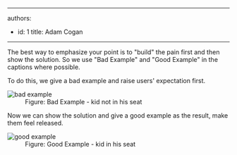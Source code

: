 

---
authors:
  - id: 1
    title: Adam Cogan
---




<span class='intro'> <p>The best way to emphasize your point is to &quot;build&quot; the pain first and then show the solution. So we use &quot;Bad Example&quot; and &quot;Good Example&quot; in the captions where possible.</p> </span>

<p>To do this, we give a bad example and raise users' expectation first.</p><dl class="badImage"><dt><img alt="bad example" src="/PublishingImages/ImageBadExample.gif" /></dt><dd>Figure&#58; Bad Example - kid not in his seat</dd></dl><p>Now we can show the solution and give a good example as the result, make them feel released.</p><dl class="goodImage"><dt><img alt="good example" src="/PublishingImages/kid-in-airplane-seat.jpg" /></dt><dd>Figure&#58; Good Example - kid in his seat</dd></dl>


